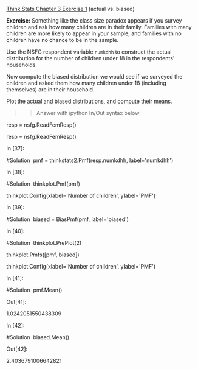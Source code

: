 [Think Stats Chapter 3 Exercise 1](http://greenteapress.com/thinkstats2/html/thinkstats2004.html#toc31) (actual vs. biased)

**Exercise:** Something like the class size paradox appears if you survey children and ask how many children are in their family. Families with many children are more likely to appear in your sample, and families with no children have no chance to be in the sample.

Use the NSFG respondent variable `numkdhh` to construct the actual distribution for the number of children under 18 in the respondents' households.

Now compute the biased distribution we would see if we surveyed the children and asked them how many children under 18 (including themselves) are in their household.

Plot the actual and biased distributions, and compute their means.

>>Answer with ipython In/Out syntax below


resp = nsfg.ReadFemResp()

resp = nsfg.ReadFemResp()

In [37]:

#Solution
​
pmf = thinkstats2.Pmf(resp.numkdhh, label='numkdhh')

In [38]:

#Solution
​
thinkplot.Pmf(pmf)

thinkplot.Config(xlabel='Number of children', ylabel='PMF')

In [39]:

#Solution
​
biased = BiasPmf(pmf, label='biased')

In [40]:

#Solution
​
thinkplot.PrePlot(2)

thinkplot.Pmfs([pmf, biased])

thinkplot.Config(xlabel='Number of children', ylabel='PMF')

In [41]:

#Solution
​
pmf.Mean()

Out[41]:

1.0242051550438309

In [42]:

#Solution
​
biased.Mean()

Out[42]:

2.4036791006642821
